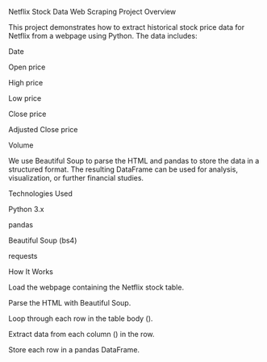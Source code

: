 Netflix Stock Data Web Scraping
Project Overview

This project demonstrates how to extract historical stock price data for Netflix from a webpage using Python. The data includes:

Date

Open price

High price

Low price

Close price

Adjusted Close price

Volume

We use Beautiful Soup to parse the HTML and pandas to store the data in a structured format. The resulting DataFrame can be used for analysis, visualization, or further financial studies.

Technologies Used

Python 3.x

pandas

Beautiful Soup (bs4)

requests

How It Works

Load the webpage containing the Netflix stock table.

Parse the HTML with Beautiful Soup.

Loop through each row in the table body (<tbody>).

Extract data from each column (<td>) in the row.

Store each row in a pandas DataFrame.
